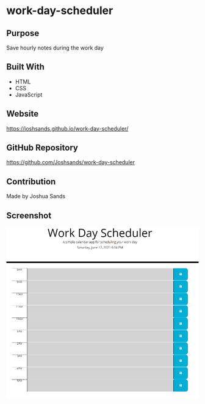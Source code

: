 # work-day-scheduler

## Purpose
Save hourly notes during the work day

## Built With
* HTML
* CSS
* JavaScript

## Website
https://joshsands.github.io/work-day-scheduler/

## GitHub Repository
https://github.com/Joshsands/work-day-scheduler

## Contribution
Made by Joshua Sands

## Screenshot
<img src="./Assets/screenshot.png" />
